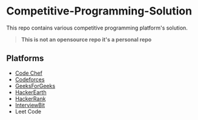 # Competitive-Programming-Solution
This repo contains various competitive programming platform's solution.


> **This is not an opensource repo it's a personal repo**



## Platforms
- [Code Chef](https://github.com/PritamSarbajna/Competitive-Programming-Solution/tree/main/Code%20Chef)
- [Codeforces](https://github.com/PritamSarbajna/Competitive-Programming-Solution/tree/main/Codeforces)
- [GeeksForGeeks](https://github.com/PritamSarbajna/Competitive-Programming-Solution/tree/main/GeeksForGeeks)
- [HackerEarth](https://github.com/PritamSarbajna/Competitive-Programming-Solution/tree/main/HackerEarth)
- [HackerRank](https://github.com/PritamSarbajna/Competitive-Programming-Solution/tree/main/HackerRank)
- [InterviewBit](https://github.com/PritamSarbajna/Competitive-Programming-Solution/tree/main/InterviewBit)
- Leet Code
